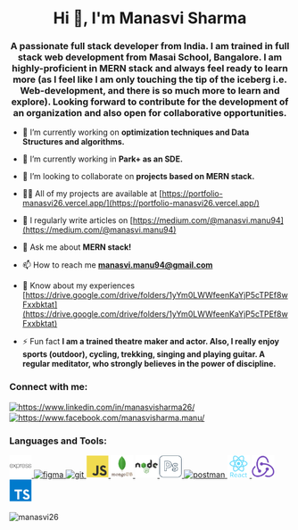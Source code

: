 <h1 align="center">Hi 👋, I'm Manasvi Sharma</h1>
<h3 align="center">A passionate full stack developer from India. I am trained in full stack web development from Masai School, Bangalore. I am highly-proficient in MERN stack and always feel ready to learn more (as I feel like I am only touching the tip of the iceberg i.e. Web-development, and there is so much more to learn and explore). Looking forward to contribute for the development of an organization and also open for collaborative opportunities.</h3>

- 🔭 I’m currently working on **optimization techniques and Data Structures and algorithms.**

- 🌱 I’m currently working in **Park+ as an SDE.**

- 👯 I’m looking to collaborate on **projects based on MERN stack.**

- 👨‍💻 All of my projects are available at [https://portfolio-manasvi26.vercel.app/](https://portfolio-manasvi26.vercel.app/)

- 📝 I regularly write articles on [https://medium.com/@manasvi.manu94](https://medium.com/@manasvi.manu94)

- 💬 Ask me about **MERN stack!**

- 📫 How to reach me **manasvi.manu94@gmail.com**

- 📄 Know about my experiences [https://drive.google.com/drive/folders/1yYm0LWWfeenKaYjP5cTPEf8wFxxbktat](https://drive.google.com/drive/folders/1yYm0LWWfeenKaYjP5cTPEf8wFxxbktat)

- ⚡ Fun fact **I am a trained theatre maker and actor. Also, I really enjoy sports (outdoor), cycling, trekking, singing and playing guitar. A regular meditator, who strongly believes in the power of discipline.**

<h3 align="left">Connect with me:</h3>
<p align="left">
<a href="https://linkedin.com/in/https://www.linkedin.com/in/manasvisharma26/" target="blank"><img align="center" src="https://raw.githubusercontent.com/rahuldkjain/github-profile-readme-generator/master/src/images/icons/Social/linked-in-alt.svg" alt="https://www.linkedin.com/in/manasvisharma26/" height="30" width="40" /></a>
<a href="https://fb.com/https://www.facebook.com/manasvisharma.manu/" target="blank"><img align="center" src="https://raw.githubusercontent.com/rahuldkjain/github-profile-readme-generator/master/src/images/icons/Social/facebook.svg" alt="https://www.facebook.com/manasvisharma.manu/" height="30" width="40" /></a>
</p>

<h3 align="left">Languages and Tools:</h3>
<p align="left"> <a href="https://expressjs.com" target="_blank" rel="noreferrer"> <img src="https://raw.githubusercontent.com/devicons/devicon/master/icons/express/express-original-wordmark.svg" alt="express" width="40" height="40"/> </a> <a href="https://www.figma.com/" target="_blank" rel="noreferrer"> <img src="https://www.vectorlogo.zone/logos/figma/figma-icon.svg" alt="figma" width="40" height="40"/> </a> <a href="https://git-scm.com/" target="_blank" rel="noreferrer"> <img src="https://www.vectorlogo.zone/logos/git-scm/git-scm-icon.svg" alt="git" width="40" height="40"/> </a> <a href="https://developer.mozilla.org/en-US/docs/Web/JavaScript" target="_blank" rel="noreferrer"> <img src="https://raw.githubusercontent.com/devicons/devicon/master/icons/javascript/javascript-original.svg" alt="javascript" width="40" height="40"/> </a> <a href="https://www.mongodb.com/" target="_blank" rel="noreferrer"> <img src="https://raw.githubusercontent.com/devicons/devicon/master/icons/mongodb/mongodb-original-wordmark.svg" alt="mongodb" width="40" height="40"/> </a> <a href="https://nodejs.org" target="_blank" rel="noreferrer"> <img src="https://raw.githubusercontent.com/devicons/devicon/master/icons/nodejs/nodejs-original-wordmark.svg" alt="nodejs" width="40" height="40"/> </a> <a href="https://www.photoshop.com/en" target="_blank" rel="noreferrer"> <img src="https://raw.githubusercontent.com/devicons/devicon/master/icons/photoshop/photoshop-line.svg" alt="photoshop" width="40" height="40"/> </a> <a href="https://postman.com" target="_blank" rel="noreferrer"> <img src="https://www.vectorlogo.zone/logos/getpostman/getpostman-icon.svg" alt="postman" width="40" height="40"/> </a> <a href="https://reactjs.org/" target="_blank" rel="noreferrer"> <img src="https://raw.githubusercontent.com/devicons/devicon/master/icons/react/react-original-wordmark.svg" alt="react" width="40" height="40"/> </a> <a href="https://redux.js.org" target="_blank" rel="noreferrer"> <img src="https://raw.githubusercontent.com/devicons/devicon/master/icons/redux/redux-original.svg" alt="redux" width="40" height="40"/> </a> <a href="https://www.typescriptlang.org/" target="_blank" rel="noreferrer"> <img src="https://raw.githubusercontent.com/devicons/devicon/master/icons/typescript/typescript-original.svg" alt="typescript" width="40" height="40"/> </a> </p>

<p><img align="center" src="https://github-readme-stats.vercel.app/api/top-langs?username=manasvi26&show_icons=true&locale=en&layout=compact" alt="manasvi26" /></p>

